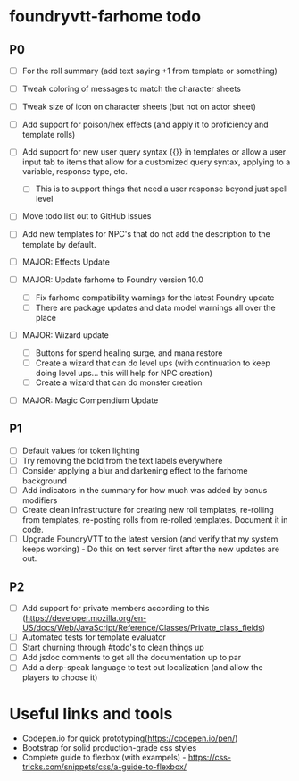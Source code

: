 # foundryvtt-farhome todo

## P0

- [ ] For the roll summary (add text saying +1 from template or something)
- [ ] Tweak coloring of messages to match the character sheets
- [ ] Tweak size of icon on character sheets (but not on actor sheet)
- [ ] Add support for poison/hex effects (and apply it to proficiency and template rolls)
- [ ] Add support for new user query syntax {{}} in templates or allow a user input tab to items that allow for a customized query syntax, applying to a variable, response type, etc.
  - [ ] This is to support things that need a user response beyond just spell level
- [ ] Move todo list out to GitHub issues
- [ ] Add new templates for NPC's that do not add the description to the template by default.

- [ ] MAJOR: Effects Update
- [ ] MAJOR: Update farhome to Foundry version 10.0
  - [ ] Fix farhome compatibility warnings for the latest Foundry update
  - [ ] There are package updates and data model warnings all over the place
- [ ] MAJOR: Wizard update
  - [ ] Buttons for spend healing surge, and mana restore
  - [ ] Create a wizard that can do level ups (with continuation to keep doing level ups... this will help for NPC creation)
  - [ ] Create a wizard that can do monster creation
- [ ] MAJOR: Magic Compendium Update

## P1

- [ ] Default values for token lighting
- [ ] Try removing the bold from the text labels everywhere
- [ ] Consider applying a blur and darkening effect to the farhome background
- [ ] Add indicators in the summary for how much was added by bonus modifiers
- [ ] Create clean infrastructure for creating new roll templates, re-rolling from templates, re-posting rolls from re-rolled templates. Document it in code.
- [ ] Upgrade FoundryVTT to the latest version (and verify that my system keeps working) - Do this on test server first after the new updates are out.

## P2

- [ ] Add support for private members according to this (https://developer.mozilla.org/en-US/docs/Web/JavaScript/Reference/Classes/Private_class_fields)
- [ ] Automated tests for template evaluator
- [ ] Start churning through #todo's to clean things up
- [ ] Add jsdoc comments to get all the documentation up to par
- [ ] Add a derp-speak language to test out localization (and allow the players to choose it)

# Useful links and tools

- Codepen.io for quick prototyping(https://codepen.io/pen/)
- Bootstrap for solid production-grade css styles
- Complete guide to flexbox (with exampels) - https://css-tricks.com/snippets/css/a-guide-to-flexbox/
